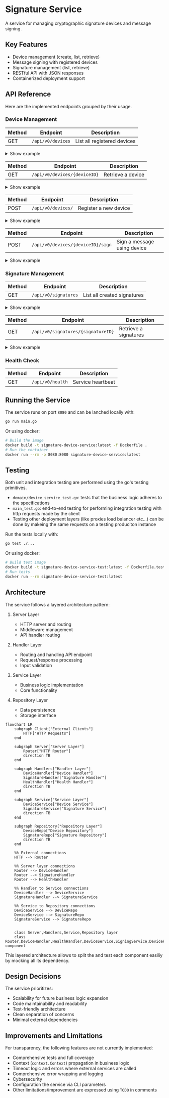 # Signature Service

A service for managing cryptographic signature devices and message signing.

## Key Features
- Device management (create, list, retrieve)
- Message signing with registered devices
- Signature management (list, retrieve)
- RESTful API with JSON responses
- Containerized deployment support

## API Reference

Here are the implemented endpoints grouped by their usage. 

### Device Management
| Method | Endpoint                        | Description                    |
|--------|---------------------------------|--------------------------------|
| GET    | `/api/v0/devices`               | List all registered devices    |


<details>
<summary>Show example</summary>

`curl 'http://localhost:8080/api/v0/devices'`

```json
{
  "data": [
    {
      "id": "73771234-55ec-4540-92c4-f09eee812f07",
      "algorithm": "RSA",
      "label": "my-label"
    }
  ]
}
```
</details>

| Method | Endpoint                        | Description                    |
|--------|---------------------------------|--------------------------------|
| GET    | `/api/v0/devices/{deviceID}`    | Retrieve a device             |

<details>
<summary>Show example</summary>

`curl 'http://localhost:8080/api/v0/devices/73771234-55ec-4540-92c4-f09eee812f07'`

```json
{
  "data": {
    "id": "73771234-55ec-4540-92c4-f09eee812f07",
    "algorithm": "RSA",
    "label": "Ciao"
  }
}
```
</details>

| Method | Endpoint                        | Description                    |
|--------|---------------------------------|--------------------------------|
| POST   | `/api/v0/devices/`        | Register a new device          |


<details>
<summary>Show example</summary>

```bash
curl -X POST 'http://localhost:8080/api/v0/devices/' \
--header 'Content-Type: application/json' \
--data '{
    "label": "my-label",
    "algorithm": "RSA"
}'
```

```json
{
  "data": {
    "id": "e770900e-004e-4a59-9e99-b388184e0c3f",
    "algorithm": "RSA",
    "label": "my-label"
  }
}
```
</details>

| Method | Endpoint                        | Description                    |
|--------|---------------------------------|--------------------------------|
| POST   | `/api/v0/devices/{deviceID}/sign`| Sign a message using device   |

<details>
<summary>Show example</summary>

```bash
curl -X POST 'http://localhost:8080/api/v0/devices/e770900e-004e-4a59-9e99-b388184e0c3f/sign' \
--header 'Content-Type: application/json' \
--data '{
    "message": "my message",
    "isBase64": false
}'
```

```json
{
  "data": {
    "id": "0aeee654-f99b-4f44-9e74-4333e75e0b8d",
    "device_id": "e770900e-004e-4a59-9e99-b388184e0c3f",
    "signature": "H1D4HfojObhgUjYeQ1Fj1umFMu2LPPo9urgP4OKQo0HSY/lLVosaJKvPqbyqGW6s+iePY3jQtKrAekOGKNh/BA==",
    "signed_data": "0_bXkgbWVzc2FnZQ==_ZTc3MDkwMGUtMDA0ZS00YTU5LTllOTktYjM4ODE4NGUwYzNm"
  }
}
```
</details>

### Signature Management

| Method | Endpoint                        | Description                    |
|--------|---------------------------------|--------------------------------|
| GET    | `/api/v0/signatures`               | List all created signatures    |


<details>
<summary>Show example</summary>

`curl 'http://localhost:8080/api/v0/signatures'`

```json
{
  "data": [
    {
      "id": "0aeee654-f99b-4f44-9e74-4333e75e0b8d",
      "device_id": "4b019dc4-2e96-4efd-b28d-4b761d66db9f",
      "signature": "wUvOXqD+i881q/v8vIfEZQvq+p/G5hY+ljv6pgUGl7hDOngdWI138FsxnFYZaPj6NwcRVhPauSVTuhfQI/gpjg==",
      "signed_data": "0_YWFh_NGIwMTlkYzQtMmU5Ni00ZWZkLWIyOGQtNGI3NjFkNjZkYjlm"
    }
  ]
}
```
</details>

| Method | Endpoint                        | Description                    |
|--------|---------------------------------|--------------------------------|
| GET    | `/api/v0/signatures/{signatureID}`    | Retrieve a signatures             |


<details>
<summary>Show example</summary>

`curl 'http://localhost:8080/api/v0/signatures/0aeee654-f99b-4f44-9e74-4333e75e0b8d'`

```json
{
  "data": {
    "id": "0aeee654-f99b-4f44-9e74-4333e75e0b8d",
    "device_id": "4b019dc4-2e96-4efd-b28d-4b761d66db9f",
    "signature": "wUvOXqD+i881q/v8vIfEZQvq+p/G5hY+ljv6pgUGl7hDOngdWI138FsxnFYZaPj6NwcRVhPauSVTuhfQI/gpjg==",
    "signed_data": "0_YWFh_NGIwMTlkYzQtMmU5Ni00ZWZkLWIyOGQtNGI3NjFkNjZkYjlm"
  }
}
```
</details>

### Health Check
| Method | Endpoint           | Description        |
|--------|--------------------|--------------------|
| GET    | `/api/v0/health`   | Service heartbeat  |

## Running the Service

The service runs on port `8080` and can be lanched locally with: 

```bash
go run main.go
```

Or using docker:

```bash
# Build the image
docker build -t signature-device-service:latest -f Dockerfile .
# Run the container
docker run --rm -p 8080:8080 signature-device-service:latest
```


## Testing

Both unit and integration testing are performed using the go's testing primitives. 
 - `domain/device_service_test.go`: tests that the business logic adheres to the specifications
 - `main_test.go`: end-to-end testing for performing integration testing with http requests made by the client
 - Testing other deployment layers (like proxies load balancer etc...) can be done by makeing the same requests on a testing produciton instance  


Run the tests locally with:

```bash
go test ./...
```

Or using docker:

```bash
# Build test image
docker build -t signature-device-service-test:latest -f Dockerfile.test .
# Run tests
docker run --rm signature-device-service-test:latest
```

## Architecture

The service follows a layered architecture pattern:

1. Server Layer
   - HTTP server and routing
   - Middleware management
   - API handler routing

2. Handler Layer
   - Routing and handling API endpoint  
   - Request/response processing
   - Input validation

3. Service Layer
   - Business logic implementation
   - Core functionality

4. Repository Layer
   - Data persistence
   - Storage interface


```mermaid
flowchart LR
    subgraph Client["External Clients"]
        HTTP["HTTP Requests"]
    end

    subgraph Server["Server Layer"]
        Router["HTTP Router"]
        direction TB
    end

    subgraph Handlers["Handler Layer"]
        DeviceHandler["Device Handler"]
        SignatureHandler["Signature Handler"]
        HealthHandler["Health Handler"]
        direction TB
    end

    subgraph Service["Service Layer"]
        DeviceService["Device Service"]
        SignatureService["Signature Service"]
        direction TB
    end

    subgraph Repository["Repository Layer"]
        DeviceRepo["Device Repository"]
        SignatureRepo["Signature Repository"]
        direction TB
    end

    %% External connections
    HTTP --> Router

    %% Server layer connections
    Router --> DeviceHandler
    Router --> SignatureHandler
    Router --> HealthHandler

    %% Handler to Service connections
    DeviceHandler --> DeviceService
    SignatureHandler --> SignatureService

    %% Service to Repository connections
    DeviceService --> DeviceRepo
    DeviceService --> SignatureRepo
    SignatureService --> SignatureRepo

    
    class Server,Handlers,Service,Repository layer
    class Router,DeviceHandler,HealthHandler,DeviceService,SigningService,DeviceRepo component
```

This layered architecture allows to split the and test each component easiliy by mocking all its dependency.

## Design Decisions

The service prioritizes:
- Scalability for future business logic expansion
- Code maintainability and readability
- Test-friendly architecture
- Clean separation of concerns
- Minimal external dependencies

## Improvements and Limitations

For transparency, the following features are not currently implemented:
- Comprehensive tests and full coverage 
- Context (`context.Context`) propagation in business logic
- Timeout logic and errors where external services are called
- Comprehensive error wrapping and logging
- Cybersecurity  
- Configuration the service via CLI parameters
- Other limitations/improvement are expressed using `TODO` in comments
